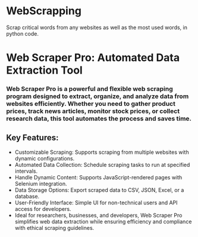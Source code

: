 # WebScrapping
Scrap critical words from any websites as well as the most used words, in python code. 

# Web Scraper Pro: Automated Data Extraction Tool

### Web Scraper Pro is a powerful and flexible web scraping program designed to extract, organize, and analyze data from websites efficiently. Whether you need to gather product prices, track news articles, monitor stock prices, or collect research data, this tool automates the process and saves time.

## Key Features:
- Customizable Scraping: Supports scraping from multiple websites with dynamic configurations.
- Automated Data Collection: Schedule scraping tasks to run at specified intervals.
- Handle Dynamic Content: Supports JavaScript-rendered pages with Selenium integration.
- Data Storage Options: Export scraped data to CSV, JSON, Excel, or a database.
- User-Friendly Interface: Simple UI for non-technical users and API access for developers.
- Ideal for researchers, businesses, and developers, Web Scraper Pro simplifies web data extraction while ensuring efficiency and compliance with ethical scraping guidelines.



